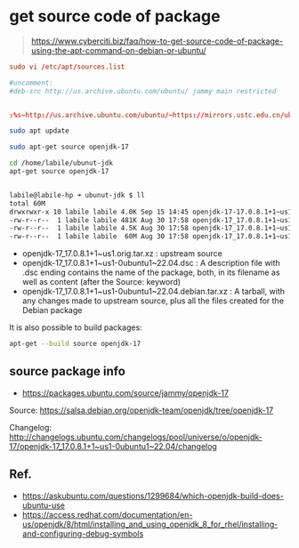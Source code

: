 # get source code of package

> https://www.cyberciti.biz/faq/how-to-get-source-code-of-package-using-the-apt-command-on-debian-or-ubuntu/


```conf
sudo vi /etc/apt/sources.list

#uncomment:
#deb-src http://us.archive.ubuntu.com/ubuntu/ jammy main restricted


:%s~http://us.archive.ubuntu.com/ubuntu/~https://mirrors.ustc.edu.cn/ubuntu/~g
```

```bash
sudo apt update

sudo apt-get source openjdk-17

cd /home/labile/ubunut-jdk
apt-get source openjdk-17


labile@labile-hp ➜ ubunut-jdk $ ll
total 60M
drwxrwxr-x 10 labile labile 4.0K Sep 15 14:45 openjdk-17-17.0.8.1+1~us1
-rw-r--r--  1 labile labile 481K Aug 30 17:58 openjdk-17_17.0.8.1+1~us1-0ubuntu1~22.04.debian.tar.xz
-rw-r--r--  1 labile labile 4.5K Aug 30 17:58 openjdk-17_17.0.8.1+1~us1-0ubuntu1~22.04.dsc
-rw-r--r--  1 labile labile  60M Aug 30 17:58 openjdk-17_17.0.8.1+1~us1.orig.tar.xz
```

- openjdk-17_17.0.8.1+1~us1.orig.tar.xz : upstream source
- openjdk-17_17.0.8.1+1~us1-0ubuntu1~22.04.dsc : A description file with .dsc ending contains the name of the package, both, in its filename as well as content (after the Source: keyword)
- openjdk-17_17.0.8.1+1~us1-0ubuntu1~22.04.debian.tar.xz : A tarball, with any changes made to upstream source, plus all the files created for the Debian package


It is also possible to build packages:
```bash
apt-get --build source openjdk-17
```

## source package info

- https://packages.ubuntu.com/source/jammy/openjdk-17

Source:
https://salsa.debian.org/openjdk-team/openjdk/tree/openjdk-17

Changelog:
http://changelogs.ubuntu.com/changelogs/pool/universe/o/openjdk-17/openjdk-17_17.0.8.1+1~us1-0ubuntu1~22.04/changelog



## Ref.

- https://askubuntu.com/questions/1299684/which-openjdk-build-does-ubuntu-use
- https://access.redhat.com/documentation/en-us/openjdk/8/html/installing_and_using_openjdk_8_for_rhel/installing-and-configuring-debug-symbols